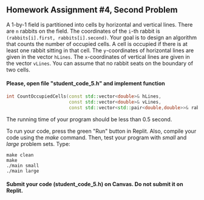 ## Homework Assignment #4, Second Problem


A 1-by-1 field is partitioned into cells by horizontal and vertical lines. There are `n` rabbits on the field. The coordinates of the `i`-th rabbit is `(rabbits[i].first, rabbits[i].second)`. Your goal is to design an algorithm that counts the number of occupied cells. A cell is occupied if there is at least one rabbit sitting in that cell. The `y`-coordinates of horizontal lines are given in the vector `hLines`. The `x`-coordinates of vertical lines are given in the vector `vLines`. You can assume that no rabbit seats on the boundary of two cells.

#### Please, open file "student_code_5.h" and implement function 

```c++
int CountOccupiedCells(const std::vector<double>& hLines, 
                       const std::vector<double>& vLines, 
                       const std::vector<std::pair<double,double>>& rabbits)
```

The running time of your program should be less than 0.5 second.

To run your code, press the green "Run" button in Replit. Also, compile your code using the *make* command. Then, test your program with *small* and *large* problem sets. Type:
```shell
make clean
make
./main small
./main large
```

#### Submit your code (student_code_5.h) on Canvas. Do not submit it on Replit.